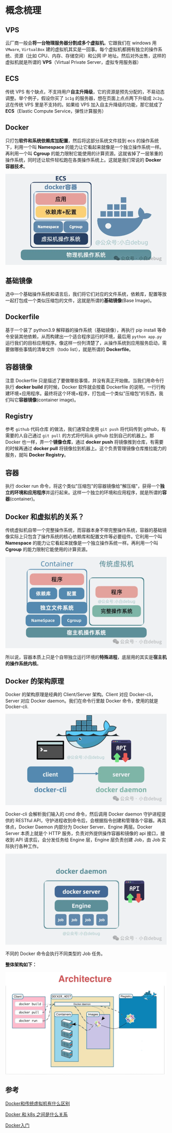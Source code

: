 # 概念梳理

## VPS

云厂商一般会**将一台物理服务器分割成多个虚拟机**。它跟我们在 windows 用 `VMware`, `VirtualBox` 建的虚拟机其实是一回事。每个虚拟机都拥有独立的操作系统、资源（比如 CPU、内存、存储空间）和公网 IP 地址。然后对外出售，这样的虚拟机就是所谓的 **VPS**（Virtual Private Server，虚拟专用服务器）

## ECS

传统 VPS 有个缺点，不支持用户**自主升降级**，它的资源是预先分配的，不易动态调整。举个例子，假设你买了 `1c1g` 的服务器，想在页面上点点两下升级成 `2c2g`，这在传统 VPS 里是不支持的。如果给 VPS 加入自主升降级的功能，那它就成了 **ECS**（Elastic Compute Service，弹性计算服务）

## Docker

只打包**软件和系统依赖库加配置**，然后将这部分系统文件挂到 ecs 的操作系统下，利用一个叫 **Namespace** 的能力让它看起来就像是一个独立操作系统一样。再利用一个叫 **Cgroup** 的能力限制它能使用的计算资源。这就省掉了一层笨重的操作系统，同时还让软件轻松跑在各类操作系统上。这就是我们常说的 **Docker 容器技术**。

![图片](https://raw.githubusercontent.com/luke-zidong/knowledge-base/refs/heads/main/%E8%AE%A1%E7%AE%97%E6%9C%BA%E7%9F%A5%E8%AF%86/Docker%26K8s/image/Docker%E7%AE%80%E4%BB%8B.webp)

## 基础镜像

选中一个基础操作系统和语言后，我们将它们对应的文件系统，依赖库，配置等放一起打包成一个类似压缩包的文件，这就是所谓的**基础镜像**(Base Image)。

## Dockerfile

基于一个装了 python3.9 解释器的操作系统（基础镜像），再执行 pip install 等命令安装其他依赖，从而构建出一个适合程序运行的环境，最后用 `python app.py` 运行我们的目标应用程序。像这样一份列清楚了，从操作系统到应用服务启动，需要做哪些事情的清单文件（todo list），就是所谓的 **Dockerfile**。

## 容器镜像

注意 Dockerfile 只是描述了要做哪些事情，并没有真正开始做。当我们用命令行执行 **docker build** 的时候，Docker 软件就会按着 Dockerfile 的说明，一行行构建环境+应用程序。最终将这个环境+程序，打包成一个类似"压缩包"的东西，我们叫它**容器镜像**(container image)。

## Registry

参考 `github` 代码仓库 的做法，我们通常会使用 `git push` 将代码传到 github，有需要的人自己通过 `git pull` 的方式将代码从 github 拉到自己的机器上。那 Docker 也一样，弄一个**镜像仓库**，通过 **docker push** 将镜像推到仓库，有需要的时候再通过 **docker pull** 将镜像拉到机器上。这个负责管理镜像仓库推拉能力的服务，就叫 **Docker Registry**。

## 容器

执行 docker run 命令，将这个类似"压缩包"的容器镜像给"解压缩"，获得一个**独立的环境和应用程序**并运行起来。这样一个独立的环境和应用程序，就是所谓的**容器**(container)。

## Docker 和虚拟机的关系？

传统虚拟机自带一个完整操作系统，而容器本身不带完整操作系统，容器的基础镜像实际上只包含了操作系统的核心依赖库和配置文件等必要组件。它利用一个叫 **Namespace** 的能力让它看起来就像是一个独立操作系统一样。再利用一个叫 **Cgroup** 的能力限制它能使用的计算资源。

![图片](https://raw.githubusercontent.com/luke-zidong/knowledge-base/refs/heads/main/%E8%AE%A1%E7%AE%97%E6%9C%BA%E7%9F%A5%E8%AF%86/Docker%26K8s/image/Docker%E5%92%8C%E8%99%9A%E6%8B%9F%E6%9C%BA.webp)

所以说，容器本质上只是个自带独立运行环境的**特殊进程**，底层用的其实是**宿主机的操作系统内核**。

## Docker 的架构原理

Docker 的架构原理是经典的 Client/Server 架构。Client 对应 Docker-cli， Server 对应 Docker daemon。我们在命令行里敲 Docker 命令，使用的就是 Docker-cli.

![Docker架构简图](https://raw.githubusercontent.com/luke-zidong/knowledge-base/refs/heads/main/%E8%AE%A1%E7%AE%97%E6%9C%BA%E7%9F%A5%E8%AF%86/Docker%26K8s/image/Docker%E6%9E%B6%E6%9E%84%E7%AE%80%E5%9B%BE.webp)

Docker-cli 会解析我们输入的 cmd 命令，然后调用 Docker daemon 守护进程提供的 RESTful API，守护进程收到命令后，会根据指令创建和管理各个容器。再具体点，Docker Daemon 内部分为 Docker Server、Engine 两层。Docker Server 本质上就是个 HTTP 服务，负责对外提供操作容器和镜像的 api 接口，接收到 API 请求后，会分发任务给 Engine 层，Engine 层负责创建 Job，由 Job 实际执行各种工作。

![Docker架构简图](https://raw.githubusercontent.com/luke-zidong/knowledge-base/refs/heads/main/%E8%AE%A1%E7%AE%97%E6%9C%BA%E7%9F%A5%E8%AF%86/Docker%26K8s/image/Docker%E5%90%8E%E5%8F%B0.webp)

不同的 Docker 命令会执行不同类型的 Job 任务。

**整体架构如下：**

![Docker架构](https://github.com/luke-zidong/knowledge-base/blob/main/%E8%AE%A1%E7%AE%97%E6%9C%BA%E7%9F%A5%E8%AF%86/Docker&K8s/image/Docker%E6%9E%B6%E6%9E%84.jpg?raw=true)



## 参考

[Docker和传统虚拟机有什么区别](https://mp.weixin.qq.com/s?__biz=MzUxODAzNDg4NQ==&mid=2247534049&idx=2&sn=1ef2674ddb3217bbafcb5cd6946407ac&chksm=f98d014bcefa885d6b68c0405718abf634a33427264a8ae4d04bc478bc03121dbfdceed7012e&token=630123097&lang=zh_CN#rd)

[Docker 和 k8s 之间是什么关系](https://mp.weixin.qq.com/s?__biz=MzUxODAzNDg4NQ==&mid=2247534155&idx=2&sn=d9a02a778656b968340f4ea0993d57e5&chksm=f98d02e1cefa8bf761e19bd337678c31bf9aa62eb4d668b3358d9ab3ac9300ca8023a26a03d1&token=630123097&lang=zh_CN#rd)

[Docker入门](https://www.imooc.com/learn/867)